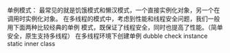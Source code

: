 单例模式：
	最常见的就是饥饿模式和懒汉模式，一个直接实例化对象，另一个在调用时实例化对象。
	在多线程的模式中，考虑到性能和线程安全问题，我们一般用下面两种比较经典的单例
	模式，既保证了线程安全，同时也提高了性能。（简单安全，原生支持多线程）
	在多线程环境下创建单例
	dubble check instance
	static inner class